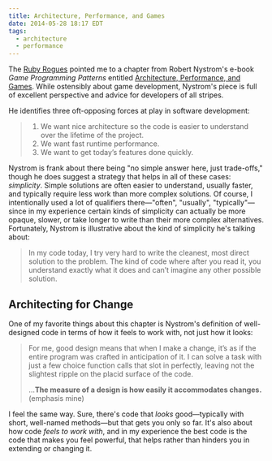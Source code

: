 ```yaml
---
title: Architecture, Performance, and Games
date: 2014-05-28 18:17 EDT
tags:
  - architecture
  - performance
---
```


The [Ruby Rogues](http://rubyrogues.com/157-rr-book-club-object-design-book-club-with-rebecca-wirfs-brock/) pointed me to a chapter from Robert Nystrom's e-book *Game Programming Patterns* entitled [Architecture, Performance, and Games](http://gameprogrammingpatterns.com/architecture-performance-and-games.html). While ostensibly about game development, Nystrom's piece is full of excellent perspective and advice for developers of all stripes. 

<!--more-->

He identifies three oft-opposing forces at play in software development:

> 1. We want nice architecture so the code is easier to understand over the lifetime of the project.
> 2. We want fast runtime performance.
> 3. We want to get today’s features done quickly.

Nystrom is frank about there being "no simple answer here, just trade-offs," though he does suggest a strategy that helps in all of these cases: *simplicity*. Simple solutions are often easier to understand, usually faster, and typically require less work than more complex solutions. Of course, I intentionally used a lot of qualifiers there—"often", "usually", "typically"—since in my experience certain kinds of simplicity can actually be more opaque, slower, or take longer to write than their more complex alternatives. Fortunately, Nystrom is illustrative about the kind of simplicity he's talking about:

> In my code today, I try very hard to write the cleanest, most direct solution to the problem. The kind of code where after you read it, you understand exactly what it does and can’t imagine any other possible solution.

## Architecting for Change

One of my favorite things about this chapter is Nystrom's definition of well-designed code in terms of how it feels to work with, not just how it looks:

> For me, good design means that when I make a change, it’s as if the entire program was crafted in anticipation of it. I can solve a task with just a few choice function calls that slot in perfectly, leaving not the slightest ripple on the placid surface of the code.
> 
> ...**The measure of a design is how easily it accommodates changes.** (emphasis mine)

I feel the same way. Sure, there's code that *looks* good—typically with short, well-named methods—but that gets you only so far. It's also about how code *feels to work with*, and in my experience the best code is the code that makes you feel powerful, that helps rather than hinders you in extending or changing it.
